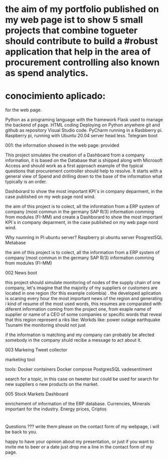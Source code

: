 # the aim of my portfolio published on my web page ist to show 5 small projects that combine togueter should contribute to build a #robust application that help in the area of procurement controlling also known as spend analytics. 
#
# conocimiento aplicado:

for the web page.

Python as a programing language with the framework Flask used to manage the backend of page. 
HTML coding
Deploying on Python anywhere
git and github as repository
Visual Studio code. 
PyCharm running in a Rasbberry pi.
Raspberry pi, running with Ubuntu 20.04 server head less. 
Telegram boot 

001: the information showed in the web page: provided 

This project simulates the creation of a Dashboard from a company information, it is based on the Database that is shipped along with Microsoft Access and should work as a first approach example of the typical questions that procurement controller should help to resolve. It starts with a general view of Spend and drilling down to the base of the information what typically is an order. 

Dashborard to show the most important KPI´s in company deparment, in the case published on my web page nord wind.

the aim of this project is to colect, all the information from a ERP system of company (most commun in the germany SAP R/3)
information comming from modules (FI-MM) and create a Dashborard to show the most important KPI´s in company deparment, in the case published on my web page nord wind.


Why ruunning in PI ubuntu server?
Raspberry pi
ubuntu server
PosgrestSQL
Metabase

the aim of this project is to colect, all the information from a ERP system of company (most commun in the germany SAP R/3)
information comming from modules (FI-MM)


002 News boot

this project should simulate monitoring of nodes of the supply chain of one company, let's imagine that the majority of my suppliers or customers are located in one region (for this example colombia) . the developed aplication is scaning every hour the most important news of the region and generating i kind of resume of the most used words, this resumes are comparated with diferent information coming from the project one, from exaple name of supplier or name of a CEO of some companies or specific words that reveal that this region represent a riks like: 
Workds like: 
power outage
earthquake
Tsunami 
the monitoring should not just 

if the information is matching and my company can probably be afected somebody in the company shuld recibe a message to act about it. 

003 Markeing Tweet collector 

marketing tool

tools:
Docker containers
Docker compose
PostgresSQL
vadesentiment

search for a topic, in this case on tweeter but could be used for search for new suppliers o new products on the market. 

005  Stock Markets Dashboard

enrichement of information of the ERP database. Currencies, Minerals important for the industry. Energy  prices, Criptos

#
Questions ??? write them please on the contact form of my webpage,  i will be back to you. 

happy to have your opinion about my presentation, or just if you want to invite me to beer or a date just drop me a line in the contact form of my page. 